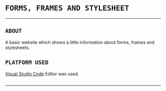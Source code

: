 # `FORMS, FRAMES AND STYLESHEET`

---

##

## `ABOUT`

A basic website which shows a little information about forms, frames and stylesheets.

##

## `PLATFORM USED`

[Visual Studio Code](https://code.visualstudio.com/download) Editor was used.  

##
---
